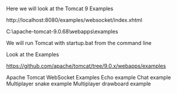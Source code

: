 Here we will look at the Tomcat 9 Examples

http://localhost:8080/examples/websocket/index.xhtml

C:\apache-tomcat-9.0.68\webapps\examples

We will run Tomcat with startup.bat from the command line

Look at the Examples

https://github.com/apache/tomcat/tree/9.0.x/webapps/examples


Apache Tomcat WebSocket Examples
Echo example
Chat example
Multiplayer snake example
Multiplayer drawboard example

